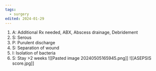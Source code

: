 ```yaml
---
tags:
  - surgery
edited: 2024-01-29
---
```

1. A: Additional Rx needed, ABX, Abscess drainage, Debridement
2. S: Serous
3. P: Purulent discharge
4. S: Separation of wound
5. I: Isolation of bacteria
6. S: Stay >2 weeks
![[Pasted image 20240505165945.png]]
![[ASEPSIS score.jpg]]